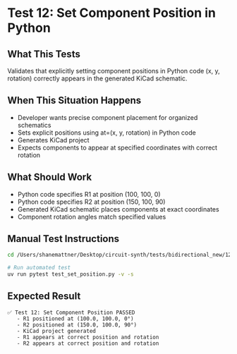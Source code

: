 # Test 12: Set Component Position in Python

## What This Tests
Validates that explicitly setting component positions in Python code (x, y, rotation) correctly appears in the generated KiCad schematic.

## When This Situation Happens
- Developer wants precise component placement for organized schematics
- Sets explicit positions using at=(x, y, rotation) in Python code
- Generates KiCad project
- Expects components to appear at specified coordinates with correct rotation

## What Should Work
- Python code specifies R1 at position (100, 100, 0)
- Python code specifies R2 at position (150, 100, 90)
- Generated KiCad schematic places components at exact coordinates
- Component rotation angles match specified values

## Manual Test Instructions
```bash
cd /Users/shanemattner/Desktop/circuit-synth/tests/bidirectional_new/12_test_set_position

# Run automated test
uv run pytest test_set_position.py -v -s
```

## Expected Result
```
✅ Test 12: Set Component Position PASSED
   - R1 positioned at (100.0, 100.0, 0°)
   - R2 positioned at (150.0, 100.0, 90°)
   - KiCad project generated
   - R1 appears at correct position and rotation
   - R2 appears at correct position and rotation
```

